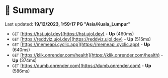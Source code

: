 # 📖 Summary
Last updated: **19/12/2023, 1:59:17 PG "Asia/Kuala_Lumpur"**

- `GET` [https://hst.ujol.dev](https://hst.ujol.dev) - **Up** (460ms)
- `GET` [https://reddviz.ujol.dev](https://reddviz.ujol.dev) - **Up** (515ms)
- `GET` [https://memeapi.cyclic.app](https://memeapi.cyclic.app) - **Up** (640ms)
- `GET` [https://klik.onrender.com/health](https://klik.onrender.com/health) - **Up** (374ms)
- `GET` [https://dumb.onrender.com](https://dumb.onrender.com) - **Up** (586ms)
